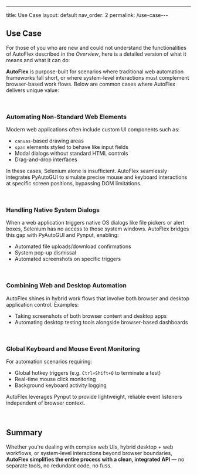 ---
title: Use Case
layout: default
nav_order: 2
permalink: /use-case
​---

## Use Case

For those of you who are new and could not understand the functionalities of AutoFlex described in the *Overview*, here is a detailed version of what it means and what it can do:

**AutoFlex** is purpose-built for scenarios where traditional web automation frameworks fall short, or where system-level interactions must complement browser-based work flows. Below are common cases where AutoFlex delivers unique value:

<br>

### Automating Non-Standard Web Elements
Modern web applications often include custom UI components such as:
- `canvas`-based drawing areas
- `span` elements styled to behave like input fields
- Modal dialogs without standard HTML controls
- Drag-and-drop interfaces

In these cases, Selenium alone is insufficient. AutoFlex seamlessly integrates PyAutoGUI to simulate precise mouse and keyboard interactions at specific screen positions, bypassing DOM limitations.

<br>



### Handling Native System Dialogs

When a web application triggers native OS dialogs like file pickers or alert boxes, Selenium has no access to those system windows. AutoFlex bridges this gap with PyAutoGUI and Pynput, enabling:
- Automated file uploads/download confirmations
- System pop-up dismissal
- Automated screenshots on specific triggers



<br>

### Combining Web and Desktop Automation

AutoFlex shines in hybrid work flows that involve both browser and desktop application control. Examples:
- Taking screenshots of both browser content and desktop apps
- Automating desktop testing tools alongside browser-based dashboards

<br>

### Global Keyboard and Mouse Event Monitoring

For automation scenarios requiring:
- Global hotkey triggers (e.g. `Ctrl+Shift+Q` to terminate a test)
- Real-time mouse click monitoring
- Background keyboard activity logging

AutoFlex leverages Pynput to provide lightweight, reliable event listeners independent of browser context.



<br>

## Summary

Whether you're dealing with complex web UIs, hybrid desktop + web workflows, or system-level interactions beyond browser boundaries, **AutoFlex simplifies the entire process with a clean, integrated API** — no separate tools, no redundant code, no fuss.